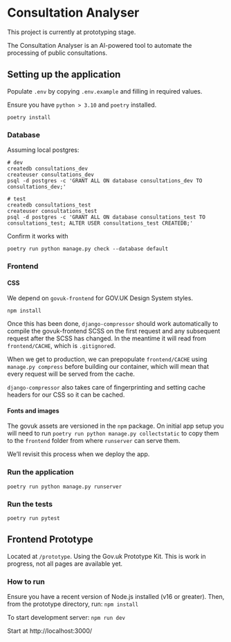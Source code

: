# Consultation Analyser

This project is currently at prototyping stage.

The Consultation Analyser is an AI-powered tool to automate the processing of public consultations.

## Setting up the application

Populate `.env` by copying `.env.example` and filling in required values.

Ensure you have `python > 3.10` and `poetry` installed.

```
poetry install
```

### Database

Assuming local postgres:

```
# dev
createdb consultations_dev
createuser consultations_dev
psql -d postgres -c 'GRANT ALL ON database consultations_dev TO consultations_dev;'

# test
createdb consultations_test
createuser consultations_test
psql -d postgres -c 'GRANT ALL ON database consultations_test TO consultations_test; ALTER USER consultations_test CREATEDB;'
```

Confirm it works with

```
poetry run python manage.py check --database default
```

### Frontend


#### CSS

We depend on `govuk-frontend` for GOV.UK Design System styles.

```
npm install
```

Once this has been done, `django-compressor` should work automatically to
compile the govuk-frontend SCSS on the first request and any subsequent request
after the SCSS has changed. In the meantime it will read from `frontend/CACHE`,
which is `.gitignore`d.

When we get to production, we can prepopulate `frontend/CACHE` using `manage.py
compress` before building our container, which will mean that every request
will be served from the cache.

`django-compressor` also takes care of fingerprinting and setting cache headers
for our CSS so it can be cached.

#### Fonts and images

The govuk assets are versioned in the `npm` package. On initial app setup you will need to run `poetry run python manage.py collectstatic` to copy them to the `frontend` folder from where `runserver` can serve them.

We’ll revisit this process when we deploy the app.



### Run the application
```
poetry run python manage.py runserver
```

### Run the tests

```
poetry run pytest
```

## Frontend Prototype

Located at `/prototype`. Using the Gov.uk Prototype Kit. This is work in progress, not all pages are available yet.

### How to run

Ensure you have a recent version of Node.js installed (v16 or greater). Then, from the prototype directory, run:
`npm install`

To start development server:
`npm run dev`

Start at http://localhost:3000/
